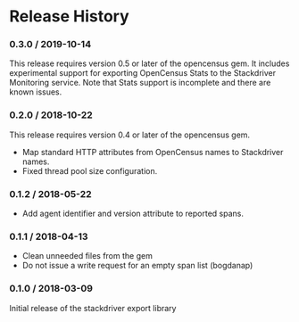 # Release History

### 0.3.0 / 2019-10-14

This release requires version 0.5 or later of the opencensus gem. It includes
experimental support for exporting OpenCensus Stats to the Stackdriver
Monitoring service. Note that Stats support is incomplete and there are known
issues.

### 0.2.0 / 2018-10-22

This release requires version 0.4 or later of the opencensus gem.

* Map standard HTTP attributes from OpenCensus names to Stackdriver names.
* Fixed thread pool size configuration.

### 0.1.2 / 2018-05-22

* Add agent identifier and version attribute to reported spans.

### 0.1.1 / 2018-04-13

* Clean unneeded files from the gem
* Do not issue a write request for an empty span list (bogdanap)

### 0.1.0 / 2018-03-09

Initial release of the stackdriver export library
